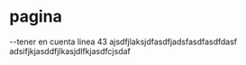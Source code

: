 <h1>pagina</h1>
--tener en cuenta linea 43 ajsdfjlaksjdfasdfjadsfasdfasdfdasf
adsifjkjasddfjlkasjdlfkjasdfcjsdaf
